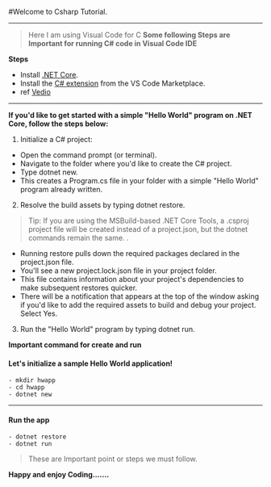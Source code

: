#Welcome to Csharp Tutorial. 

----------

> Here I am using Visual Code for C
> **Some following Steps are Important for running C# code in Visual Code IDE**


 **Steps** 
 - Install [.NET Core](https://www.microsoft.com/net/core#windowscmd).
 - Install the  [C# extension](https://marketplace.visualstudio.com/items?itemName=ms-vscode.csharp) from the VS Code Marketplace.
 - ref [Vedio](https://channel9.msdn.com/Blogs/dotnet/Get-started-with-VS-Code-using-CSharp-and-NET-Core)
 ----------
 **If you'd like to get started with a simple "Hello World" program on .NET Core, follow the steps below:**
 
  1. Initialize a C# project:
 - Open the command prompt (or terminal).
 - Navigate to the folder where you'd like to create the C# project.
 - Type dotnet new.
 - This creates a Program.cs file in your folder with a simple "Hello World" program already written.
 
 2. Resolve the build assets by typing dotnet restore.
 >Tip: If you are using the MSBuild-based .NET Core Tools, a .csproj project file will be created instead of a project.json, but the dotnet commands remain the same. .
 - Running restore pulls down the required packages declared in the project.json file.
 - You'll see a new project.lock.json file in your project folder.
 - This file contains information about your project's dependencies to make subsequent restores quicker.
 - There will be a notification that appears at the top of the window asking if you'd like to add the required assets to build and debug your project. Select Yes.
 
 3. Run the "Hello World" program by typing dotnet run.   
 

 **Important command for create and run**
 
  #### Let's initialize a sample Hello World application!

  ```command
  - mkdir hwapp
  - cd hwapp
  - dotnet new  
  ```
 
----------

#### Run the app
  ```command
  - dotnet restore
  - dotnet run
  ```

 

 > These are Important point or steps we must follow.

 **Happy and enjoy Coding.......**